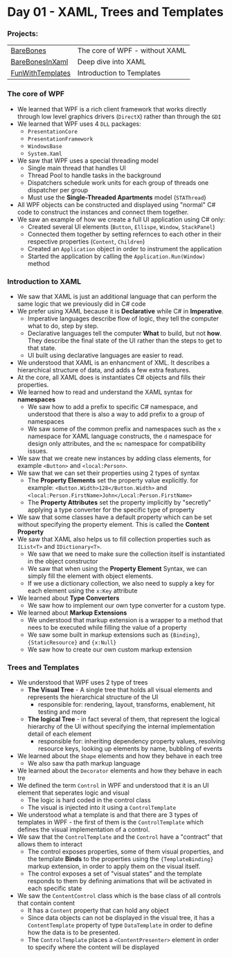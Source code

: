# Day 01 - XAML, Trees and Templates
### Projects:
|     |     |
| --- | --- |
| [BareBones](./projects/BareBonesApp/) | The core of WPF - without XAML | 
| [BareBonesInXaml](./projects/BareBonesInXaml/) | Deep dive into XAML |
| [FunWithTemplates](./projects/FunWithTemplates/) | Introduction to Templates |


### The core of WPF
* We learned that WPF is a rich client framework that works directly through low level graphics drivers (`DirectX`) rather than through the `GDI`
* We learned that WPF uses 4 `DLL` packages:
  * `PresentationCore`
  * `PresentationFramework`
  * `WindowsBase`
  * `System.Xaml`
* We saw that WPF uses a special threading model
  * Single main thread that handles UI
  * Thread Pool to handle tasks in the background
  * Dispatchers schedule work units for each group of threads one dispatcher per group
  * Must use the **Single-Threaded Apartments** model (`STAThread`)
* All WPF objects can be constructed and displayed using "normal" C# code to construct the instances and connect them together.
* We saw an example of how we create a full UI application using C# only:
  * Created several UI elements (`Button`, `Ellispe`, `Window`, `StackPanel`)
  * Connected them together by setting refernces to each other in their respective properties (`Content`, `Children`)
  * Created an `Application` object in order to instrument the application
  * Started the application by calling the `Application.Run(Window)` method

### Introduction to XAML
* We saw that XAML is just an additional language that can perform the same logic that we previously did in C# code
* We prefer using XAML because it is **Declarative** while C# in **Imperative**.
  * Imperative languages describe flow of logic, they tell the computer what to do, step by step. 
  * Declarative languages tell the computer **What** to build, but not **how**. They describe the final state of the UI rather than the steps to get to that state.
  * UI built using declarative languages are easier to read.
* We understood that XAML is an enhancment of XML. It describes a hierarchical structure of data, and adds a few extra features.
* At the core, all XAML does is instantiates C# objects and fills their properties.
* We learned how to read and understand the XAML syntax for **namespaces**
    * We saw how to add a prefix to specific C# namespace, and understood that there is also a way to add prefix to a group of namespaces
    * We saw some of the common prefix and namespaces such as the `x` namespace for XAML language constructs, the `d` namespace for design only attributes, and the `mc` namespace for compatibility issues.
* We saw that we create new instances by adding class elements, for example `<Button>` and `<local:Person>`.
* We saw that we can set their properties using 2 types of syntax
    * The **Property Elements** set the property value explicitly. for example: `<Button.Width>128</Button.Width>` and `<local:Person.FirstName>John</Local:Person.FirstName>`
    * The **Property Attributes** set the property implicitly by "secretly" applying a type converter for the specific type of property
* We saw that some classes have a default property which can be set without specifying the property element. This is called the **Content Property**
* We saw that XAML also helps us to fill collection properties such as `IList<T>` and `IDictionary<T>`. 
    * We saw that we need to make sure the collection itself is instantiated in the object constructor
    * We saw that when using the **Property Element** Syntax, we can simply fill the element with object elements.
    * If we use a dictionary collection, we also need to supply a key for each element using the `x:Key` attribute
* We learned about **Type Converters**
    * We saw how to implement our own type converter for a custom type.
* We learned about **Markup Extensions**
    * We understood that markup extension is a wrapper to a method that nees to be executed while filling the value of a property
    * We saw some built in markup extensions such as `{Binding}`, `{StaticResource}` and `{x:Null}`
    * We saw how to create our own custom markup extension

### Trees and Templates
* We understood that WPF uses 2 type of trees
  * **The Visual Tree** - A single tree that holds all visual elements and represents the hierarchical structure of the UI
    * responsible for: rendering, layout, transforms, enablement, hit testing and more
  * **The logical Tree** - in fact several of them, that represent the logical hierarchy of the UI without specifying the internal implementation detail of each element
    * responsible for: inheriting dependency property values, resolving resource keys, looking up elements by name, bubbling of events
* We learned about the `Shape` elements and how they behave in each tree
  * We also saw tha path markup language
* We learned about the `Decorator` elements and how they behave in each tre
* We defined the term `Control` in WPF and understood that it is an UI element that seperates logic and visual
  * The logic is hard coded in the control class
  * The visual is injected into it using a `ControlTemplate`
* We understood what a template is and that there are 3 types of templates in WPF - the first of them is the `ControlTemplate` which defines the visual implementation of a control.
* We saw that the `ControlTemplate` and the `Control` have a "contract" that allows them to interact
  * The control exposes properties, some of them visual properties, and the template **Binds** to the properties using the `{TemplateBinding}` markup extension, in order to apply them on the visual itself. 
  * The control exposes a set of "visual states" and the template responds to them by defining animations that will be activated in each specific state
* We saw the `ContentControl` class which is the base class of all controls that contain content
  * It has a `Content` property that can hold any object
  * Since data objects can not be displayed in the visual tree, it has a `ContentTemplate` property of type `DataTemplate` in order to define how the data is to be presented.
  * The `ControlTemplate` places a `<ContentPresenter>` element in order to specify where the content will be displayed
